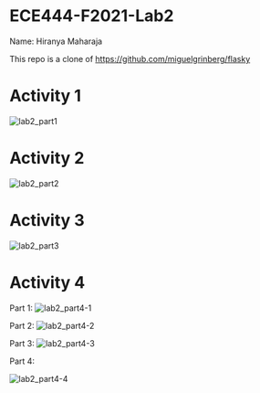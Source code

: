 # ECE444-F2021-Lab2

Name: Hiranya Maharaja

This repo is a clone of https://github.com/miguelgrinberg/flasky

# Activity 1
![lab2_part1](https://user-images.githubusercontent.com/46762242/134819468-7d3ec0d1-108e-4682-8323-c9b36eb895fa.JPG)

# Activity 2
![lab2_part2](https://user-images.githubusercontent.com/46762242/134819472-b8fd63f4-771f-4936-9050-3bdae4a5c35c.JPG)

# Activity 3
![lab2_part3](https://user-images.githubusercontent.com/46762242/134819476-ba8b2b97-53ab-454a-9456-d1de76839bca.JPG)

# Activity 4
Part 1:
![lab2_part4-1](https://user-images.githubusercontent.com/46762242/134819480-db389c2c-d46d-465d-8ee4-7b40231fceba.JPG)

Part 2:
![lab2_part4-2](https://user-images.githubusercontent.com/46762242/134819505-9ad8e750-21fa-49f7-b14e-731a3b4c0b09.JPG)

Part 3:
![lab2_part4-3](https://user-images.githubusercontent.com/46762242/134819512-a34fd9c9-32c3-4eb9-99bb-c4a14e6feeeb.JPG)


Part 4:


![lab2_part4-4](https://user-images.githubusercontent.com/46762242/134819568-2814d240-df1f-4180-9c11-8c3a1659fb8a.JPG)


